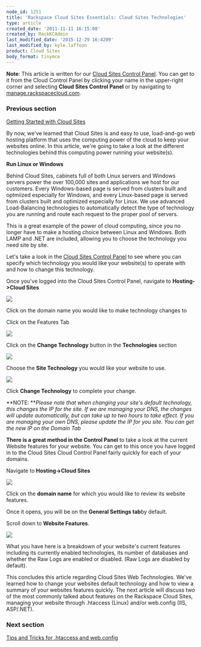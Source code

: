 ```yaml
---
node_id: 1251
title: 'Rackspace Cloud Sites Essentials: Cloud Sites Technologies'
type: article
created_date: '2011-11-11 16:15:08'
created_by: RackKCAdmin
last_modified_date: '2015-12-29 16:4209'
last_modified_by: kyle.laffoon
product: Cloud Sites
body_format: tinymce
---
```


**Note**: This article is written for our [Cloud Sites Control
Panel](https://manage.rackspacecloud.com/). You can get to it from the
Cloud Control Panel by clicking your name in the upper-right corner and
selecting **Cloud Sites Control Panel** or by navigating to
[manage.rackspacecloud.com](https://manage.rackspacecloud.com).

### Previous section

[Getting Started with Cloud
Sites](https://www.rackspace.com/knowledge_center/getting-started/cloud-sites)

 

By now, we've learned that Cloud Sites is and easy to use, load-and-go
web hosting platform that uses the computing power of the cloud to keep
your websites online. In this article, we're going to take a look at the
different technologies behind this computing power running your
website(s). 

 

**Run Linux or Windows**

Behind Cloud Sites, cabinets full of both Linux servers and Windows
servers power the over 100,000 sites and applications we host for our
customers. Every Windows-based page is served from clusters built and
optmiized especially for Windows, and every Linux-based page is served
from clusters built and optimized especially for Linux. We use advanced
Load-Balancing technologies to automatically detect the type of
technology you are running and route each request to the proper pool of
servers. 

This is a great example of the power of cloud computing, since you no
longer have to make a hosting choice between Linux and Windows. Both
LAMP and .NET are included, allowing you to choose the technology you
need site by site.

Let's take a look in the [Cloud Sites Control
Panel](http://manage.rackspacecloud.com) to see where you can specify
which technology you would like your website(s) to operate with and how
to change this technology. 

Once you've logged into the Cloud Sites Control Panel, navigate to
**Hosting-\>Cloud Sites**

![](https://admin.rackspace.com/knowledge_center/sites/default/files/field/image/hosting.png)

Click on the domain name you would like to make technology changes to

Click on the Features Tab

![](https://admin.rackspace.com/knowledge_center/sites/default/files/field/image/featurestab.png)

Click on the **Change Technology** button in the **Technologies**
section

![](https://admin.rackspace.com/knowledge_center/sites/default/files/field/image/technologies_1.png)

Choose the **Site Technology** you would like your website to use.

![](https://admin.rackspace.com/knowledge_center/sites/default/files/field/image/change-technology_1.png)

Click **Change Technology** to complete your change.

**NOTE: ***Please note that when changing your site's default
technology, this changes the IP for the site. If we are managing your
DNS, the changes will update automatically, but can take up to two hours
to take effect. If you are managing your own DNS, please update the IP
for you site. You can get the new IP on the Domain Tab*

**There is a great method in the Control Panel** to take a look at the
current Website features for your website. You can get to this once you
have logged in to the Cloud Sites Cloud Control Panel fairly quickly for
each of your domains.

Navigate to **Hosting-\>Cloud Sites**

![](https://admin.rackspace.com/knowledge_center/sites/default/files/field/image/hosting.png)

Click on the **domain name** for which you would like to review its
website features.

Once it opens, you will be on  the **General Settings tab**by default.

Scroll down to **Website Features**.

![](https://admin.rackspace.com/knowledge_center/sites/default/files/field/image/web_features.png)

What you have here is a breakdown of your website's current features
including its currently enabled technologies, its number of
databases and whether the Raw Logs are enabled or disabled. (Raw Logs
are disabled by default). 

 

This concludes this article regarding Cloud Sites Web Technologies.
We've learned how to change your websites default technology and how to
view a summary of your websites features quickly. The next article will
discuss two of the most commonly talked about features on the Rackspace
Cloud Sites, managing your website through .htaccess (Linux) and/or
web.config (IIS, ASP/.NET). 

### Next section

[Tips and Tricks for .htaccess and
web.config](http://www.rackspace.com/knowledge_center/article/rackspace-cloud-essentials-tips-and-tricks-for-htaccess-and-webconfig)


